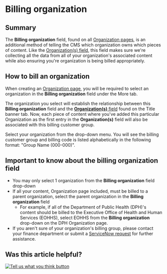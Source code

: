 # Billing organization

## Summary

The **Billing organization** field, found on all [Organization pages](), is an additional method of telling the CMS which organization owns which pieces of content. Like the [Organization\(s\) field](), this field makes sure we're collecting all the data from all of your organization's associated content while also ensuring you're organization is being billed appropriately.

## How to bill an organization

When creating an [Organization page](), you will be required to select an organization in the **Billing organization** field under the More tab.

The organization you select will establish the relationship between this **Billing organization** field and the [**Organization\(s\)** field]() found on the Title banner tab. Now, each piece of content where you've added this particular Organization as the first entry in the **Organization\(s\)** field will also be associated with this billing customer group. 

Select your organization from the drop-down menu. You will see the billing customer group and billing code is listed alphabetically in the following format: "Group Name \(000-000\)".  

## Important to know about the billing organization field

* You may only select 1 organization from the **Billing organization** field drop-down
* If all your content, Organization page included, must be billed to a parent organization, select the parent organization in the **Billing organization** field
  * For example, if all of the Department of Public Health \(DPH\)'s content should be billed to the Executive Office of Health and Human Services \(EOHHS\),  select EOHHS from the **Billing organization** drop-down on the DPH Organization page.
* If you aren't sure of your organization's billing group, please contact your finance department or submit a [ServiceNow request](https://massgov.service-now.com/sp?id=sc_cat_item&sys_id=0bb8e784dbec0700f132fb37bf9619fe) for further assistance.

## Was this article helpful?

[![Tell us what you think button](https://blobscdn.gitbook.com/v0/b/gitbook-28427.appspot.com/o/assets%2F-LJ04qJGAHkvdE13BfdG%2F-LSz77NBAwnSNpMPT3df%2F-LSz7xSmyKXltd4avaCt%2FKB%20survey%20button%20POC%202.png?alt=media&token=8d071cab-8b95-48a3-a332-13e3fc8d9f96)](https://massgov.formstack.com/forms/mass_gov_knowledge_base_feedback?article=billing-organizations)

